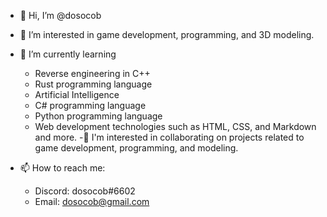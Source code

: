 - 👋 Hi, I’m @dosocob

- 👀 I’m interested in game development, programming, and 3D modeling.

- 🌱 I’m currently learning 
  - Reverse engineering in C++
  - Rust programming language
  - Artificial Intelligence
  - C# programming language
  - Python programming language
  - Web development technologies such as HTML, CSS, and Markdown and more.
  -🤝 I'm interested in collaborating on projects related to game development, programming, and modeling.

- 📫 How to reach me: 
  - Discord: dosocob#6602
  - Email: dosocob@gmail.com
